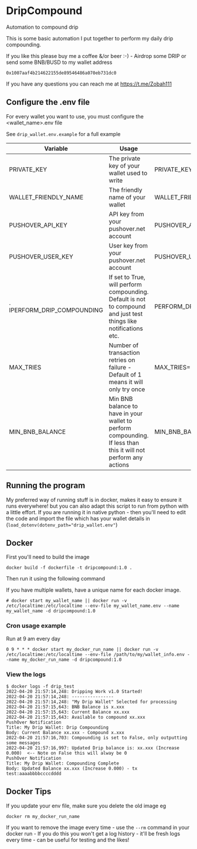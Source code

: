 # DripCompound
Automation to compound drip

This is some basic automation I put together to perform my daily drip compounding.

If you like this please buy me a coffee &/or beer :-) - Airdrop some DRIP or send some BNB/BUSD to my wallet address

`0x1007aaf4b214622155de89546486a070eb731dc0`

If you have any questions you can reach me at https://t.me/Zobah111 

## Configure the .env file

For every wallet you want to use, you must configure the <wallet_name>.env file

See `drip_wallet.env.example` for a full example

| Variable                    | Usage                                                                                                             | Example                        | Mandatory          |
|-----------------------------|-------------------------------------------------------------------------------------------------------------------|--------------------------------|--------------------|
| PRIVATE_KEY                 | The private key of your wallet used to write                                                                      | PRIVATE_KEY=xxxxxxx            | Yes                |
| WALLET_FRIENDLY_NAME        | The friendly name of your wallet                                                                                  | WALLET_FRIENDLY_NAME=My Wallet | Yes                |
| PUSHOVER_API_KEY            | API key from your pushover.net account                                                                            | PUSHOVER_API_KEY=xxxx          | No                 |
| PUSHOVER_USER_KEY           | User key from your pushover.net account                                                                           | PUSHOVER_USER_KEY=xxx          | No                 |
| . IPERFORM_DRIP_COMPOUNDING | If set to True, will perform compounding. Default is not to compound and just test things like notifications etc. | PERFORM_DRIP_COMPOUNDING=True  | No - Default False |
| MAX_TRIES                   | Number of transaction retries on failure - Default of 1 means it will only try once                               | MAX_TRIES=2                    | No - Default 1     |
| MIN_BNB_BALANCE             | Min BNB balance to have in your wallet to perform compounding. If less than this it will not perform any actions               | MIN_BNB_BALANCE=0.05            | No - Default 0.02  |


## Running the program

My preferred way of running stuff is in docker, makes it easy to ensure it runs everywhere! but you can also adapt this script to run from python with a little effort. If you are running it in native python - then you'll need to edit the code and import the file which has your wallet details in (``load_dotenv(dotenv_path="drip_wallet.env"``)

## Docker

First you'll need to build the image

```
docker build -f dockerfile -t dripcompound:1.0 .
```

Then run it using the following command

If you have multiple wallets, have a unique name for each docker image.

```
# docker start my_wallet_name || docker run -v /etc/localtime:/etc/localtime --env-file my_wallet_name.env --name my_wallet_name -d dripcompound:1.0
```

### Cron usage example

Run at 9 am every day

```
0 9 * * * docker start my_docker_run_name || docker run -v /etc/localtime:/etc/localtime --env-file /path/to/my/wallet_info.env --name my_docker_run_name -d dripcompound:1.0
```

### View the logs

```
$ docker logs -f drip_test
2022-04-20 21:57:14,248: Dripping Work v1.0 Started!
2022-04-20 21:57:14,248: ----------------
2022-04-20 21:57:14,248: "My Drip Wallet" Selected for processing
2022-04-20 21:57:15,643: BNB Balance is x.xxx
2022-04-20 21:57:15,643: Current Balance xx.xxx
2022-04-20 21:57:15,643: Available to compound xx.xxx
PushOver Notification
Title: My Drip Wallet: Drip Compounding
Body: Current Balance xx.xxx - Compound x.xxx
2022-04-20 21:57:16,703: Compounding is set to False, only outputting some messages
2022-04-20 21:57:16,997: Updated Drip balance is: xx.xxx (Increase 0.000)  <-- Note on False this will alway be 0
PushOver Notification
Title: My Drip Wallet: Compounding Complete
Body: Updated Balance xx.xxx (Increase 0.000) - tx test:aaaabbbbccccdddd
```

## Docker Tips

If you update your env file, make sure you delete the old image eg

```
docker rm my_docker_run_name
```

If you want to remove the image every time - use the ``--rm`` command in your docker run - If you do this you won't get a log history - it'll be fresh logs every time - can be useful for testing and the likes!